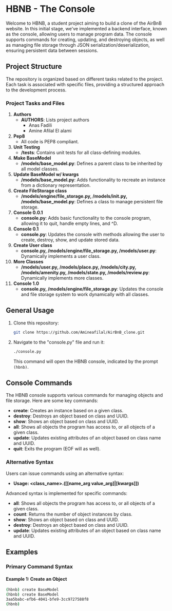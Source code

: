 # HBNB - The Console

Welcome to HBNB, a student project aiming to build a clone of the AirBnB website. In this initial stage, we've implemented a backend interface, known as the console, allowing users to manage program data. The console supports commands for creating, updating, and destroying objects, as well as managing file storage through JSON serialization/deserialization, ensuring persistent data between sessions.

## Project Structure

The repository is organized based on different tasks related to the project. Each task is associated with specific files, providing a structured approach to the development process.

### Project Tasks and Files
1. **Authors**
    - **AUTHORS**: Lists project authors
        - Anas Fadili
        - Amine Afilal El alami
2. **Pep8**
    - All code is PEP8 compliant.
3. **Unit Testing**
    - **/tests**: Contains unit tests for all class-defining modules.
4. **Make BaseModel**
    - **/models/base_model.py**: Defines a parent class to be inherited by all model classes.
5. **Update BaseModel w/ kwargs**
    - **/models/base_model.py**: Adds functionality to recreate an instance from a dictionary representation.
6. **Create FileStorage class**
    - **/models/engine/file_storage.py, /models/__init__.py, /models/base_model.py**: Defines a class to manage persistent file storage.
7. **Console 0.0.1**
    - **console.py**: Adds basic functionality to the console program, allowing it to quit, handle empty lines, and ^D.
8. **Console 0.1**
    - **console.py**: Updates the console with methods allowing the user to create, destroy, show, and update stored data.
9. **Create User class**
    - **console.py, /models/engine/file_storage.py, /models/user.py**: Dynamically implements a user class.
10. **More Classes**
    - **/models/user.py, /models/place.py, /models/city.py, /models/amenity.py, /models/state.py, /models/review.py**: Dynamically implements more classes.
11. **Console 1.0**
    - **console.py, /models/engine/file_storage.py**: Updates the console and file storage system to work dynamically with all classes.

## General Usage

1. Clone this repository:

    ```bash
    git clone https://github.com/Amineafilal/AirBnB_clone.git
    ```

2. Navigate to the "console.py" file and run it:

    ```bash
    ./console.py
    ```

    This command will open the HBNB console, indicated by the prompt `(hbnb)`.

## Console Commands

The HBNB console supports various commands for managing objects and file storage. Here are some key commands:

- **create**: Creates an instance based on a given class.
- **destroy**: Destroys an object based on class and UUID.
- **show**: Shows an object based on class and UUID.
- **all**: Shows all objects the program has access to, or all objects of a given class.
- **update**: Updates existing attributes of an object based on class name and UUID.
- **quit**: Exits the program (EOF will as well).

### Alternative Syntax

Users can issue commands using an alternative syntax:

- **Usage: <class_name>.<command>([<id>[name_arg value_arg]|[kwargs]])**

Advanced syntax is implemented for specific commands:

- **all**: Shows all objects the program has access to, or all objects of a given class.
- **count**: Returns the number of object instances by class.
- **show**: Shows an object based on class and UUID.
- **destroy**: Destroys an object based on class and UUID.
- **update**: Updates existing attributes of an object based on class name and UUID.

## Examples

### Primary Command Syntax

#### Example 1: Create an Object
```bash
(hbnb) create BaseModel
(hbnb) create BaseModel
3aa5babc-efb6-4041-bfe9-3cc9727588f8
(hbnb)
